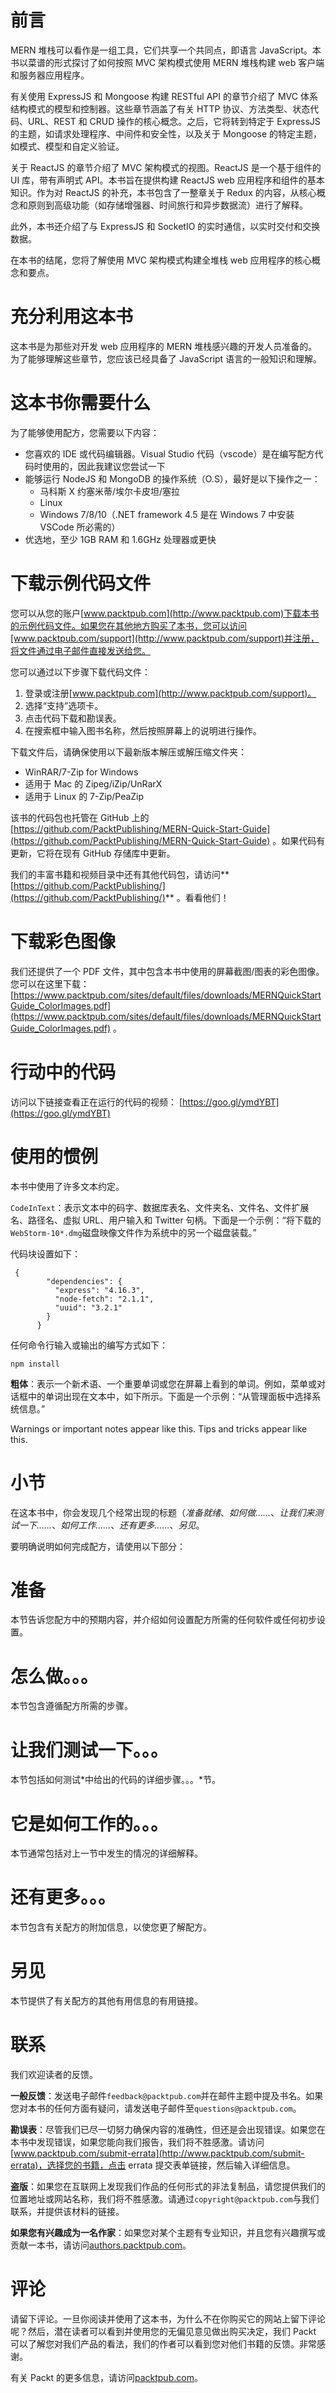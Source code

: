 # 前言

MERN 堆栈可以看作是一组工具，它们共享一个共同点，即语言 JavaScript。本书以菜谱的形式探讨了如何按照 MVC 架构模式使用 MERN 堆栈构建 web 客户端和服务器应用程序。

有关使用 ExpressJS 和 Mongoose 构建 RESTful API 的章节介绍了 MVC 体系结构模式的模型和控制器。这些章节涵盖了有关 HTTP 协议、方法类型、状态代码、URL、REST 和 CRUD 操作的核心概念。之后，它将转到特定于 ExpressJS 的主题，如请求处理程序、中间件和安全性，以及关于 Mongoose 的特定主题，如模式、模型和自定义验证。

关于 ReactJS 的章节介绍了 MVC 架构模式的视图。ReactJS 是一个基于组件的 UI 库，带有声明式 API。本书旨在提供构建 ReactJS web 应用程序和组件的基本知识。作为对 ReactJS 的补充，本书包含了一整章关于 Redux 的内容，从核心概念和原则到高级功能（如存储增强器、时间旅行和异步数据流）进行了解释。

此外，本书还介绍了与 ExpressJS 和 SocketIO 的实时通信，以实时交付和交换数据。

在本书的结尾，您将了解使用 MVC 架构模式构建全堆栈 web 应用程序的核心概念和要点。

# 充分利用这本书

这本书是为那些对开发 web 应用程序的 MERN 堆栈感兴趣的开发人员准备的。为了能够理解这些章节，您应该已经具备了 JavaScript 语言的一般知识和理解。

# 这本书你需要什么

为了能够使用配方，您需要以下内容：

*   您喜欢的 IDE 或代码编辑器。Visual Studio 代码（vscode）是在编写配方代码时使用的，因此我建议您尝试一下
*   能够运行 NodeJS 和 MongoDB 的操作系统（O.S），最好是以下操作之一：
    *   马科斯 X 约塞米蒂/埃尔卡皮坦/塞拉
    *   Linux
    *   Windows 7/8/10（.NET framework 4.5 是在 Windows 7 中安装 VSCode 所必需的）
*   优选地，至少 1GB RAM 和 1.6GHz 处理器或更快

# 下载示例代码文件

您可以从您的账户[www.packtpub.com](http://www.packtpub.com)下载本书的示例代码文件。如果您在其他地方购买了本书，您可以访问[www.packtpub.com/support](http://www.packtpub.com/support)并注册，将文件通过电子邮件直接发送给您。

您可以通过以下步骤下载代码文件：

1.  登录或注册[www.packtpub.com](http://www.packtpub.com/support)。
2.  选择“支持”选项卡。
3.  点击代码下载和勘误表。
4.  在搜索框中输入图书名称，然后按照屏幕上的说明进行操作。

下载文件后，请确保使用以下最新版本解压或解压缩文件夹：

*   WinRAR/7-Zip for Windows
*   适用于 Mac 的 Zipeg/iZip/UnRarX
*   适用于 Linux 的 7-Zip/PeaZip

该书的代码包也托管在 GitHub 上的[https://github.com/PacktPublishing/MERN-Quick-Start-Guide](https://github.com/PacktPublishing/MERN-Quick-Start-Guide) 。如果代码有更新，它将在现有 GitHub 存储库中更新。

我们的丰富书籍和视频目录中还有其他代码包，请访问**[https://github.com/PacktPublishing/](https://github.com/PacktPublishing/)** 。看看他们！

# 下载彩色图像

我们还提供了一个 PDF 文件，其中包含本书中使用的屏幕截图/图表的彩色图像。您可以在这里下载：[https://www.packtpub.com/sites/default/files/downloads/MERNQuickStartGuide_ColorImages.pdf](https://www.packtpub.com/sites/default/files/downloads/MERNQuickStartGuide_ColorImages.pdf) 。

# 行动中的代码

访问以下链接查看正在运行的代码的视频：
[https://goo.gl/ymdYBT](https://goo.gl/ymdYBT)

# 使用的惯例

本书中使用了许多文本约定。

`CodeInText`：表示文本中的码字、数据库表名、文件夹名、文件名、文件扩展名、路径名、虚拟 URL、用户输入和 Twitter 句柄。下面是一个示例：“将下载的`WebStorm-10*.dmg`磁盘映像文件作为系统中的另一个磁盘装载。”

代码块设置如下：

```
 { 
        "dependencies": { 
          "express": "4.16.3", 
          "node-fetch": "2.1.1", 
          "uuid": "3.2.1" 
        } 
      } 
```

任何命令行输入或输出的编写方式如下：

```
npm install
```

**粗体**：表示一个新术语、一个重要单词或您在屏幕上看到的单词。例如，菜单或对话框中的单词出现在文本中，如下所示。下面是一个示例：“从管理面板中选择系统信息。”

Warnings or important notes appear like this. Tips and tricks appear like this.

# 小节

在这本书中，你会发现几个经常出现的标题（*准备就绪*、*如何做……*、*让我们来测试一下……*、*如何工作……*、*还有更多……*、*另见*。

要明确说明如何完成配方，请使用以下部分：

# 准备

本节告诉您配方中的预期内容，并介绍如何设置配方所需的任何软件或任何初步设置。

# 怎么做。。。

本节包含遵循配方所需的步骤。

# 让我们测试一下。。。

本节包括如何测试*中给出的代码的详细步骤。。。*节。

# 它是如何工作的。。。

本节通常包括对上一节中发生的情况的详细解释。

# 还有更多。。。

本节包含有关配方的附加信息，以使您更了解配方。

# 另见

本节提供了有关配方的其他有用信息的有用链接。

# 联系

我们欢迎读者的反馈。

**一般反馈**：发送电子邮件`feedback@packtpub.com`并在邮件主题中提及书名。如果您对本书的任何方面有疑问，请发送电子邮件至`questions@packtpub.com`。

**勘误表**：尽管我们已尽一切努力确保内容的准确性，但还是会出现错误。如果您在本书中发现错误，如果您能向我们报告，我们将不胜感激。请访问[www.packtpub.com/submit-errata](http://www.packtpub.com/submit-errata)，选择您的书籍，点击 errata 提交表单链接，然后输入详细信息。

**盗版**：如果您在互联网上发现我们作品的任何形式的非法复制品，请您提供我们的位置地址或网站名称，我们将不胜感激。请通过`copyright@packtpub.com`与我们联系，并提供该材料的链接。

**如果您有兴趣成为一名作家**：如果您对某个主题有专业知识，并且您有兴趣撰写或贡献一本书，请访问[authors.packtpub.com](http://authors.packtpub.com/)。

# 评论

请留下评论。一旦你阅读并使用了这本书，为什么不在你购买它的网站上留下评论呢？然后，潜在读者可以看到并使用您的无偏见意见做出购买决定，我们 Packt 可以了解您对我们产品的看法，我们的作者可以看到您对他们书籍的反馈。非常感谢。

有关 Packt 的更多信息，请访问[packtpub.com](https://www.packtpub.com/)。